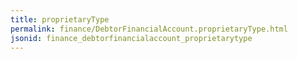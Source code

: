 ```yaml
---
title: proprietaryType
permalink: finance/DebtorFinancialAccount.proprietaryType.html
jsonid: finance_debtorfinancialaccount_proprietarytype
---
```

